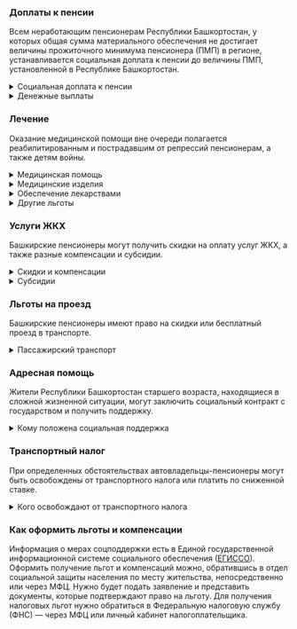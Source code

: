 ﻿### Доплаты к пенсии
Всем неработающим пенсионерам Республики Башкортостан, у которых общая сумма материального обеспечения не достигает величины прожиточного минимума пенсионера (ПМП) в регионе, устанавливается социальная доплата к пенсии до величины ПМП, установленной в Республике Башкортостан.
<details>
<summary>Социальная доплата к пенсии</summary>
Социальная доплата к пенсии до величины регионального прожиточного минимума пенсионера назначается автоматически, по данным выплатного дела о размере пенсии.
</details>
<details>

<summary>Денежные выплаты</summary>
Если пенсионер относится к льготной категории, ему положена ежемесячная денежная выплата (ЕДВ), которую регулярно индексируют.
В [Республике Башкортостан](https://docs.cntd.ru/document/935004234) к таким категориям относятся ветераны труда, труженики тыла, реабилитированные, пострадавшие от репрессий и дети войны (родившимся с 22 июня 1927 года по 3 сентября 1945 года).
</details>

### Лечение
Оказание медицинской помощи вне очереди полагается реабилитированным и пострадавшим от репрессий пенсионерам, а также детям войны.  
<details>

<summary>Медицинская помощь </summary>
Башкирские ветераны труда и труженики тыла сохраняют обслуживание в поликлиниках и других медицинских учреждениях, к которым они были прикреплены в период работы до выхода на пенсию. Вне очереди медпомощь оказывают всем реабилитированным и пострадавшим пенсионерам.
</details>
<details>

<summary>Медицинские изделия</summary>
Башкирских тружеников тыла бесплатно [обеспечивают](https://docs.cntd.ru/document/935004234) протезами (кроме зубных) и протезно-ортопедическими изделиями. 
</details>

<details>
<summary>Обеспечение лекарствами</summary>
Пенсионерам, получающим социальную доплату к пенсии, полагается материальная помощь на приобретение лекарств и проведение операций в сумме 2000 рублей. Реабилитированным и пострадавшим от репрессий эта выплата полагается при условии, что их доход не превышает 18 тысяч рублей в месяц.
</details>

<details>
<summary>Другие льготы</summary>
Труженикам тыла, реабилитированным и пострадавшим от репрессий пенсионерам и детям войны предоставляется внеочередной приём в дома-интернаты для престарелых и инвалидов и учреждения социального обслуживания.  
Ветераны труда при наличии медицинских показаний обеспечиваются санаторно-курортными путёвками. Башкирские жертвы политических репрессий имеют право на первоочередное [приобретение путёвок](https://docs.cntd.ru/document/935102906) для санаторно-курортного лечения и отдыха. 
</details>


### Услуги ЖКХ
Башкирские пенсионеры могут получить скидки на оплату услуг ЖКХ, а также разные компенсации и субсидии. 

<details>
<summary>Скидки и компенсации</summary>
Реабилитированным и пострадавшим от репрессий пенсионерам, ветеранам труда и труженикам тыла компенсируют 50% оплаты за жилое помещение и коммунальные услуги. 
В Башкортостане возврату подлежит также половина взносов за капремонт. Компенсация предоставляется в пределах утверждённых нормативов потребления.
Одиноким неработающим пенсионерам по достижении 70 лет компенсируют 50% понесённых расходов на уплату взносов на капремонт, а с 80-летнего возраста они не оплачивают эту услугу вообще. Льгота распространяется также на граждан указанного возраста, семья которых состоит из неработающих лиц пенсионного возраста и (или) инвалидов I и II группы. Компенсация рассчитывается, исходя из установленного в регионе минимального взноса на капремонт за 1 кв. метр и размера стандарта нормативной площади жилого помещения.
Пострадавшие от политических репрессий пенсионеры имеют право на первоочередную установку стационарного телефона. 
Инвалиды, участники ВОВ, инвалиды ВОВ и боевых действий могут получить [сертификат](https://docs.cntd.ru/document/561588523) на газификацию индивидуального жилого дома. Инвалидам выдаётся сертификат на 60 000 рублей, остальным категориям льготников, а также инвалидам с доходом ниже прожиточного минимума — на 100 000 рублей.
</details>

<details>
<summary>Субсидии</summary>
Одинокие пенсионеры старше 70 лет, которые тратят на ЖКУ более 16%, могут получить субсидию на оплату жилищно-коммунальных услуг. Если одинокому пенсионеру ещё не исполнилось 70 лет, субсидию оформят при «коммунальных» расходах более 18%, а всем остальным пенсионерам — при тратах более 20%.
</details>

### Льготы на проезд
Башкирские пенсионеры имеют право на скидки или бесплатный проезд в транспорте. 
<details>
<summary>Пассажирский транспорт</summary>

В Республике Башкортостан пенсионеры, получающие страховую пенсию и не относящиеся к льготным категориям, а также ветераны труда и жертвы политических репрессий могут [приобрести](https://docs.cntd.ru/document/423854441) единый социальный проездной билет (ЕСПБ). Он даёт право проезда на следующих видах пассажирского транспорта: городской электрический (трамвай, троллейбус), автомобильный городского и пригородного сообщения (кроме такси, в том числе маршрутных), внутренний водный и пассажирская подвесная канатная дорога. Количество поездок в течение месяца не ограничено.  
</details>

### Адресная помощь
Жители Республики Башкортостан старшего возраста, находящиеся в сложной жизненной ситуации, могут заключить социальный контракт с государством и получить поддержку.

<details>
<summary>Кому положена социальная поддержка</summary>

Пенсионерам, которые по не зависящим от них причинам оказались в трудной жизненной ситуации, оказывают адресную помощь. Она может быть в виде денежных выплат, ежемесячных или единовременных, либо в натуральной форме — обеспечения продуктами питания, одеждой и обувью, медикаментами и прочее. С нуждающимися пенсионерами может быть заключён социальный контракт.

</details>

### Транспортный налог
При определенных обстоятельствах автовладельцы-пенсионеры могут быть освобождены от транспортного налога или платить по сниженной ставке. 
<details>
<summary>Кого освобождают от транспортного налога</summary>
Инвалиды всех категорий, ветераны труда, военной службы, боевых действий и ВОВ, а также граждане, подвергшиеся радиации вследствие чернобыльской катастрофы полностью [освобождаются](https://www.nalog.gov.ru/rn77/service/tax/d1106829/) от уплаты транспортного налога. Льгота предоставляется на одно транспортное средство каждого типа: легковые автомобили, мотоциклы, мотороллеры с мощностью двигателя до 150 л. с.; грузовые автомобили, выпущенные более 10 лет назад, до 250 л. с.; самоходные транспортные средства, машины и механизмы на пневматическом и гусеничном ходу, выпущенные более 10 лет назад. 50% ставки налога уплачивают владельцы транспортных средств, работающих на природном газе.
</details>

### Как оформить льготы и компенсации 
Информация о мерах соцподдержки есть в Единой государственной информационной системе социального обеспечения ([ЕГИССО]( http://egisso.ru/site/client/#/)). Оформить получение льгот и компенсаций можно, обратившись в отдел социальной защиты населения по месту жительства, непосредственно или через МФЦ. Нужно будет подать заявление и представить документы, которые подтверждают право на льготу. Для получения налоговых льгот нужно обратиться в Федеральную налоговую службу (ФНС) — через МФЦ или личный кабинет налогоплательщика.





























